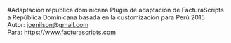 #Adaptación republica dominicana
Plugin de adaptación de FacturaScripts a República Dominicana basada en la customización para Perú 2015<br/>
Autor: joenilson@gmail.com<br/>
Para: https://www.facturascripts.com<br/>
